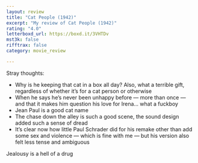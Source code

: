 ```yaml
---
layout: review
title: "Cat People (1942)"
excerpt: "My review of Cat People (1942)"
rating: "4.0"
letterboxd_url: https://boxd.it/3VHTDv
mst3k: false
rifftrax: false
category: movie_review

---
```


Stray thoughts:
* Why is he keeping that cat in a box all day? Also, what a terrible gift, regardless of whether it’s for a cat person or otherwise
* When he says he’s never been unhappy before — more than once — and that it makes him question his love for Irena… what a fuckboy
* Jean Paul is a good cat name
* The chase down the alley is such a good scene, the sound design added such a sense of dread
* It’s clear now how little Paul Schrader did for his remake other than add some sex and violence — which is fine with me — but his version also felt less tense and ambiguous 

Jealousy is a hell of a drug